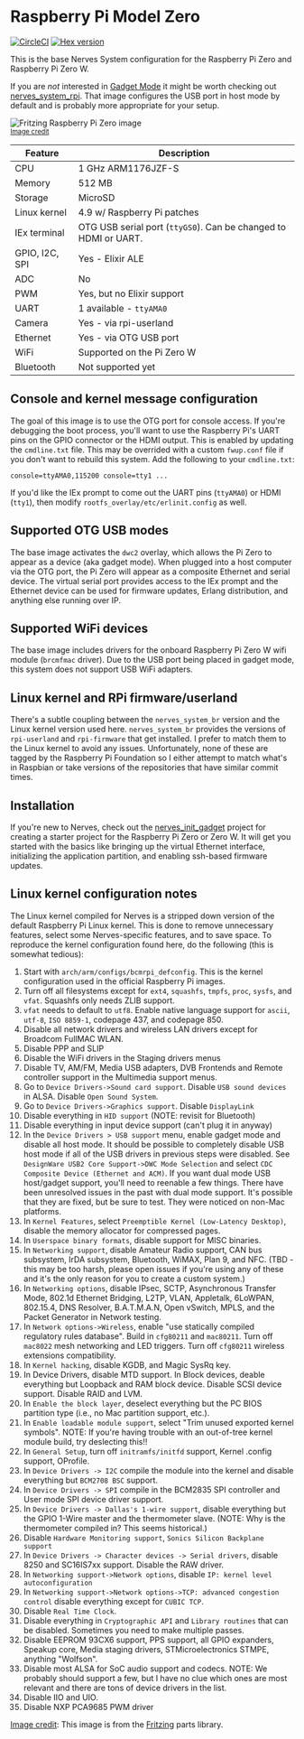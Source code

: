 # Raspberry Pi Model Zero
[![CircleCI](https://circleci.com/gh/nerves-project/nerves_system_rpi0.svg?style=svg)](https://circleci.com/gh/nerves-project/nerves_system_rpi0)
[![Hex version](https://img.shields.io/hexpm/v/nerves_system_rpi0.svg "Hex version")](https://hex.pm/packages/nerves_system_rpi0)

This is the base Nerves System configuration for the Raspberry Pi Zero and
Raspberry Pi Zero W.

If you are *not* interested in [Gadget Mode](http://www.linux-usb.org/gadget/) it might be worth checking out [nerves_system_rpi](https://github.com/nerves-project/nerves_system_rpi).
That image configures the USB port in host mode by default and
is probably more appropriate for your setup.

![Fritzing Raspberry Pi Zero image](assets/images/raspberry-pi-model-zero.png)
<br><sup>[Image credit](#fritzing)</sup>

| Feature              | Description                     |
| -------------------- | ------------------------------- |
| CPU                  | 1 GHz ARM1176JZF-S              |
| Memory               | 512 MB                          |
| Storage              | MicroSD                         |
| Linux kernel         | 4.9 w/ Raspberry Pi patches     |
| IEx terminal         | OTG USB serial port (`ttyGS0`). Can be changed to HDMI or UART. |
| GPIO, I2C, SPI       | Yes - Elixir ALE                |
| ADC                  | No                              |
| PWM                  | Yes, but no Elixir support      |
| UART                 | 1 available - `ttyAMA0`         |
| Camera               | Yes - via rpi-userland          |
| Ethernet             | Yes - via OTG USB port          |
| WiFi                 | Supported on the Pi Zero W      |
| Bluetooth            | Not supported yet               |

## Console and kernel message configuration

The goal of this image is to use the OTG port for console access. If you're
debugging the boot process, you'll want to use the Raspberry Pi's UART pins on
the GPIO connector or the HDMI output. This is enabled by updating the
`cmdline.txt` file. This may be overrided with a custom `fwup.conf` file if
you don't want to rebuild this system. Add the following to your `cmdline.txt`:

```
console=ttyAMA0,115200 console=tty1 ...
```

If you'd like the IEx prompt to come out the UART pins (`ttyAMA0`) or HDMI
(`tty1`), then modify `rootfs_overlay/etc/erlinit.config` as well.

## Supported OTG USB modes

The base image activates the `dwc2` overlay, which allows the Pi Zero to appear as a
device (aka gadget mode). When plugged into a host computer via the OTG port, the Pi
Zero will appear as a composite Ethernet and serial device. The virtual serial
port provides access to the IEx prompt and the Ethernet device can be used for
firmware updates, Erlang distribution, and anything else running over IP.

## Supported WiFi devices

The base image includes drivers for the onboard Raspberry Pi Zero W wifi module
(`brcmfmac` driver). Due to the USB port being placed in gadget mode, this
system does not support USB WiFi adapters.

## Linux kernel and RPi firmware/userland

There's a subtle coupling between the `nerves_system_br` version and the Linux
kernel version used here. `nerves_system_br` provides the versions of
`rpi-userland` and `rpi-firmware` that get installed. I prefer to match them to
the Linux kernel to avoid any issues. Unfortunately, none of these are tagged
by the Raspberry Pi Foundation so I either attempt to match what's in Raspbian
or take versions of the repositories that have similar commit times.

## Installation

If you're new to Nerves, check out the
[nerves_init_gadget](https://github.com/fhunleth/nerves_init_gadget) project for
creating a starter project for the Raspberry Pi Zero or Zero W. It will get you
started with the basics like bringing up the virtual Ethernet interface,
initializing the application partition, and enabling ssh-based firmware updates.

## Linux kernel configuration notes

The Linux kernel compiled for Nerves is a stripped down version of the default
Raspberry Pi Linux kernel. This is done to remove unnecessary features, select
some Nerves-specific features, and to save space. To reproduce the kernel
configuration found here, do the following (this is somewhat tedious):

1. Start with `arch/arm/configs/bcmrpi_defconfig`. This is the kernel
   configuration used in the official Raspberry Pi images.
2. Turn off all filesystems except for `ext4`, `squashfs`, `tmpfs`, `proc`,
   `sysfs`, and `vfat`. Squashfs only needs ZLIB support.
3. `vfat` needs to default to `utf8`. Enable native language support for
   `ascii`, `utf-8`, `ISO 8859-1`, codepage 437, and codepage 850.
4. Disable all network drivers and wireless LAN drivers except for Broadcom
   FullMAC WLAN.
5. Disable PPP and SLIP
6. Disable the WiFi drivers in the Staging drivers menus
7. Disable TV, AM/FM, Media USB adapters, DVB Frontends and Remote controller
   support in the Multimedia support menus.
8. Go to `Device Drivers->Sound card support`. Disable `USB sound devices` in
   ALSA. Disable `Open Sound System`.
9. Go to `Device Drivers->Graphics support`. Disable `DisplayLink`
10. Disable everything in `HID support` (NOTE: revisit for Bluetooth)
11. Disable everything in input device support (can't plug it in anyway)
12. In the `Device Drivers > USB support` menu, enable gadget mode and disable
   all host mode. It should be possible to completely disable USB host mode if
   all of the USB drivers in previous steps were disabled. See `DesignWare USB2
   Core Support->DWC Mode Selection` and select `CDC Composite Device (Ethernet
   and ACM)`. If you want dual mode USB host/gadget support, you'll need to
   reenable a few things. There have been unresolved issues in the past with dual
   mode support. It's possible that they are fixed, but be sure to test. They were
   noticed on non-Mac platforms.
13. In `Kernel Features`, select `Preemptible Kernel (Low-Latency Desktop)`,
    disable the memory allocator for compressed pages.
14. In `Userspace binary formats`, disable support for MISC binaries.
15. In `Networking support`, disable Amateur Radio support, CAN bus subsystem,
    IrDA subsystem, Bluetooth, WiMAX, Plan 9, and NFC. (TBD - this may be too
    harsh, please open issues if you're using any of these and it's the only
    reason for you to create a custom system.)
16. In `Networking options`, disable IPsec, SCTP, Asynchronous Transfer Mode,
    802.1d Ethernet Bridging, L2TP, VLAN, Appletalk, 6LoWPAN, 802.15.4, DNS
    Resolver, B.A.T.M.A.N, Open vSwitch, MPLS, and the Packet Generator in Network
    testing.
17. In `Network options->Wireless`, enable "use statically compiled regulatory
    rules database". Build in `cfg80211` and `mac80211`. Turn off `mac8022` mesh
    networking and LED triggers. Turn off `cfg80211` wireless extensions
    compatibility.
18. In `Kernel hacking`, disable KGDB, and Magic SysRq key.
19. In Device Drivers, disable MTD support. In Block devices, deable everything
    but Loopback and RAM block device. Disable SCSI device support. Disable RAID
    and LVM.
20. In `Enable the block layer`, deselect everything but the PC BIOS partition
    type (i.e., no Mac partition support, etc.).
21. In `Enable loadable module support`, select "Trim unused exported kernel
    symbols". NOTE: If you're having trouble with an out-of-tree kernel module
    build, try deslecting this!!
22. In `General Setup`, turn off `initramfs/initfd` support, Kernel .config
    support, OProfile.
23. In `Device Drivers -> I2C` compile the module into the kernel and disable
    everything but `BCM2708 BSC` support.
24. In `Device Drivers -> SPI` compile in the BCM2835 SPI controller and User
    mode SPI device driver support.
25. In `Device Drivers -> Dallas's 1-wire support`, disable everything but the
    GPIO 1-Wire master and the thermometer slave. (NOTE: Why is the thermometer
    compiled in? This seems historical.)
26. Disable `Hardware Monitoring support`, `Sonics Silicon Backplane support`
27. In `Device Drivers -> Character devices -> Serial drivers`, disable 8250 and
    SC16IS7xx support. Disable the RAW driver.
28. In `Networking support->Network options`, disable `IP: kernel level
    autoconfiguration`
29. In `Networking support->Network options->TCP: advanced congestion control`
    disable everything except for `CUBIC TCP`.
30. Disable `Real Time Clock`.
31. Disable everything in `Cryptographic API` and `Library routines` that can be
    disabled. Sometimes you need to make multiple passes.
32. Disable EEPROM 93CX6 support, PPS support, all GPIO expanders, Speakup core,
    Media staging drivers, STMicroelectronics STMPE, anything "Wolfson".
33. Disable most ALSA for SoC audio support and codecs. NOTE: We probably should
    support a few, but I have no clue which ones are most relevant and there are
    tons of device drivers in the list.
34. Disable IIO and UIO.
35. Disable NXP PCA9685 PWM driver


[Image credit](#fritzing): This image is from the [Fritzing](http://fritzing.org/home/) parts library.
